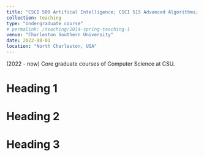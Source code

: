 ```yaml
---
title: "CSCI 509 Artifical Intelligence; CSCI 515 Advanced Algorithms; CSCI 541 Advanced Operating System (Distributed Systems), etc"
collection: teaching
type: "Undergraduate course"
# permalink: /teaching/2014-spring-teaching-1
venue: "Charleston Southern University"
date: 2022-08-01
location: "North Charleston, USA"
---
```


(2022 - now) Core graduate courses of Computer Science at CSU. 

Heading 1
======

Heading 2
======

Heading 3
======